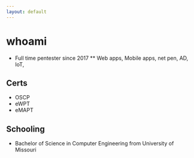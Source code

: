 ```yaml
---
layout: default
---
```


# whoami

* Full time pentester since 2017 
** Web apps, Mobile apps, net pen, AD, IoT, 

## Certs

*	OSCP
*	eWPT
*	eMAPT

## Schooling

*	Bachelor of Science in Computer Engineering from University of Missouri
